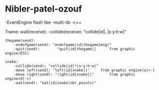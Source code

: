 Nibler-patel-ozouf
==================

-EventEngine flash like
-multi-lib
-c++

Trame:
	wall(receive):
		-collide(receive): "collide|id|..|x:y:h:w|"	
	

	thegame(send):
		-endofgame(send): "endofgame|id|thegame|msg|"
		-quit(send):	    "quit|id|thegame||		from graphic engine(ESC)
	
	snake:
		-collide(send): "collide|id|*|x:y:h:w|"
		-move left(send): "left|id|snake||"		from graphic engine(a|<-)
		-move right(send): "right|id|snake||"		from graphic engine(d|->)
		-eat(send): "eat|id|snake|nbr_points|"
	